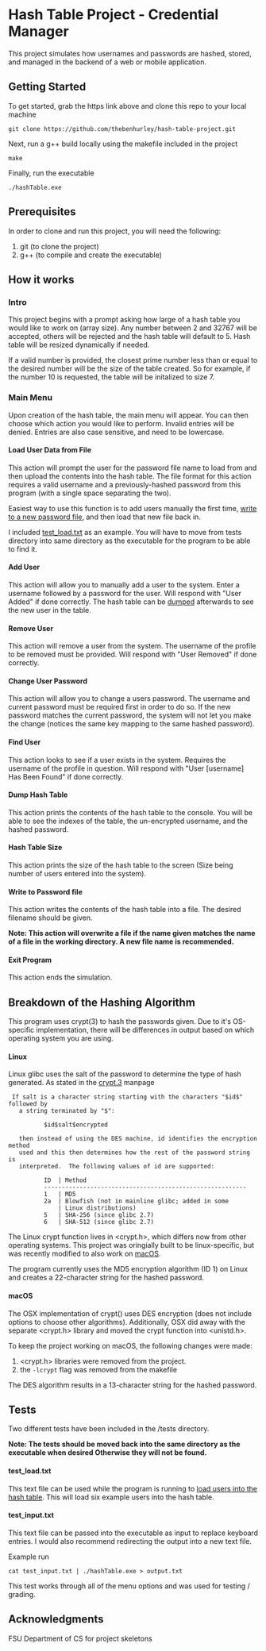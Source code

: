 # Hash Table Project - Credential Manager

This project simulates how usernames and passwords are hashed, stored, and managed in the backend of a web or mobile application.

## Getting Started

To get started, grab the https link above and clone this repo to your local machine
```
git clone https://github.com/thebenhurley/hash-table-project.git
```

Next, run a g++ build locally using the makefile included in the project
```
make
```

Finally, run the executable
```
./hashTable.exe
```

## Prerequisites

In order to clone and run this project, you will need the following:
1. git (to clone the project) 
2. g++ (to compile and create the executable)

## How it works

### Intro
This project begins with a prompt asking how large of a hash table you would like to work on (array size). Any number between 2 and 32767 will be accepted, others will be rejected and the hash table will default to 5. Hash table will be resized dynamically if needed.

If a valid number is provided, the closest prime number less than or equal to the desired number will be the size of the table created. So for example, if the number 10 is requested, the table will be initalized to size 7. 

### Main Menu
Upon creation of the hash table, the main menu will appear. You can then choose which action you would like to perform. Invalid entries will be denied. Entries are also case sensitive, and need to be lowercase.

#### Load User Data from File
This action will prompt the user for the password file name to load from and then upload the contents into the hash table. The file format for this action requires a valid username and a previously-hashed password from this program (with a single space separating the two). 

Easiest way to use this function is to add users manually the first time, [write to a new password file](#write-to-password-file), and then load that new file back in.

I included [test_load.txt](#test_load.txt) as an example. You will have to move from tests directory into same directory as the executable for the program to be able to find it.

#### Add User
This action will allow you to manually add a user to the system. Enter a username followed by a password for the user. Will respond with "User Added" if done correctly. The hash table can be [dumped](#dump-hash-table) afterwards to see the new user in the table.

#### Remove User
This action will remove a user from the system. The username of the profile to be removed must be provided. Will respond with "User Removed" if done correctly.

#### Change User Password
This action will allow you to change a users password. The username and current password must be required first in order to do so. If the new password matches the current password, the system will not let you make the change (notices the same key mapping to the same hashed password).

#### Find User
This action looks to see if a user exists in the system. Requires the username of the profile in question. Will respond with "User [username] Has Been Found" if done correctly.

#### Dump Hash Table
This action prints the contents of the hash table to the console. You will be able to see the indexes of the table, the un-encrypted username, and the hashed password.

#### Hash Table Size
This action prints the size of the hash table to the screen (Size being number of users entered into the system).

#### Write to Password file
This action writes the contents of the hash table into a file. The desired filename should be given.

**Note: This action will overwrite a file if the name given matches the name of a file in the working directory. A new file name is recommended.**

#### Exit Program
This action ends the simulation.

## Breakdown of the Hashing Algorithm
This program uses crypt(3) to hash the passwords given. Due to it's OS-specific implementation, there will be differences in output based on which operating system you are using. 

#### Linux
Linux glibc uses the salt of the password to determine the type of hash generated. As stated in the [crypt.3](http://man7.org/linux/man-pages/man3/crypt.3.html) manpage
```
 If salt is a character string starting with the characters "$id$" followed by
   a string terminated by "$":

          $id$salt$encrypted

   then instead of using the DES machine, id identifies the encryption method
   used and this then determines how the rest of the password string is
   interpreted.  The following values of id are supported:

          ID  | Method
          ---------------------------------------------------------
          1   | MD5
          2a  | Blowfish (not in mainline glibc; added in some
              | Linux distributions)
          5   | SHA-256 (since glibc 2.7)
          6   | SHA-512 (since glibc 2.7)
```

The Linux crypt function lives in <crypt.h>, which differs now from other operating systems. This project was oringially built to be linux-specific, but was recently modified to also work on [macOS](#macOS).

The program currently uses the MD5 encryption algorithm (ID 1) on Linux and creates a 22-character string for the hashed password. 

#### macOS
The OSX implementation of crypt() uses DES encryption (does not include options to choose other algorithms). Additionally, OSX did away with the separate <crypt.h> library and moved the crypt function into <unistd.h>.

To keep the project working on macOS, the following changes were made:
1. <crypt.h> libraries were removed from the project.
2. the `-lcrypt` flag was removed from the makefile

The DES algorithm results in a 13-character string for the hashed password.

## Tests

Two different tests have been included in the /tests directory. 

**Note: The tests should be moved back into the same directory as the executable when desired Otherwise they will not be found.**

#### test_load.txt
This text file can be used while the program is running to [load users into the hash table](#load-user-data-from-file). This will load six example users into the hash table.

#### test_input.txt
This text file can be passed into the executable as input to replace keyboard entries. I would also recommend redirecting the output into a new text file.

Example run
```
cat test_input.txt | ./hashTable.exe > output.txt
```

This test works through all of the menu options and was used for testing / grading.

## Acknowledgments

FSU Department of CS for project skeletons
